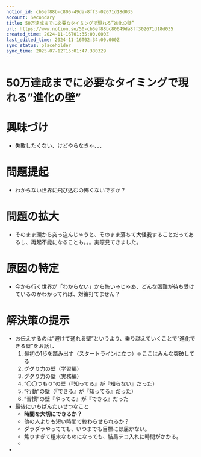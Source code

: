 ```yaml
---
notion_id: cb5ef88b-c806-49da-8ff3-02671d18d035
account: Secondary
title: 50万達成までに必要なタイミングで現れる”進化の壁”
url: https://www.notion.so/50-cb5ef88bc80649da8ff302671d18d035
created_time: 2024-11-16T01:35:00.000Z
last_edited_time: 2024-11-16T02:34:00.000Z
sync_status: placeholder
sync_time: 2025-07-12T15:01:47.380329
---
```

# 50万達成までに必要なタイミングで現れる”進化の壁”

# 興味づけ
- 失敗したくない、けどやらなきゃ、、、
# 問題提起
- わからない世界に飛び込むの怖くないですか？
# 問題の拡大
- そのまま頭から突っ込んじゃうと、そのまま落ちて大怪我することだってあるし、再起不能になることも。。。実際見てきました。
# 原因の特定
- 今から行く世界が「わからない」から怖い→じゃあ、どんな困難が待ち受けているのかわかってれば、対策打てません？
# 解決策の提示
- お伝えするのは”避けて通れる壁”というより、乗り越えていくことで”進化できる壁”をお話し
  1. 最初の1歩を踏み出す（スタートラインに立つ）←ここはみんな突破してる
  1. ググり力の壁（学習編）
  1. ググり力の壁（実務編）
  1. ”〇〇つもり”の壁（『知ってる』が『知らない』だった）
  1. ”行動”の壁（『できる』が『知ってる』だった）
  1. ”習慣”の壁『やってる』が『できる』だった
- 最後にいちばんたいせつなこと
  - **時間を大切にできるか？**
  - 他の人よりも短い時間で終わらせられるか？
  - ダラダラやってても、いつまでも目標には届かない。
  - 焦りすぎて粗末なものになっても、結局テコ入れに時間がかかる。
  - 
- 